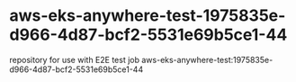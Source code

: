 # aws-eks-anywhere-test-1975835e-d966-4d87-bcf2-5531e69b5ce1-44
repository for use with E2E test job aws-eks-anywhere-test:1975835e-d966-4d87-bcf2-5531e69b5ce1-44
